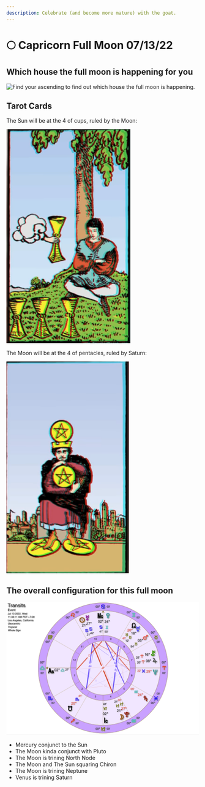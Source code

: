 ```yaml
---
description: Celebrate (and become more mature) with the goat.
---
```


# 🌕 Capricorn Full Moon 07/13/22

## Which house the full moon is happening for you

![Find your ascending to find out which house the full moon is happening.](../.gitbook/assets/AdobeStock\_3032701.png)



## Tarot Cards

The Sun will be at the 4 of cups, ruled by the Moon:

![The Lord of Luxury](<../.gitbook/assets/Screen Shot 2022-07-10 at 7.02.08 PM.png>)

The Moon will be at the 4 of pentacles, ruled by Saturn:

![The Lord of Power](<../.gitbook/assets/Screen Shot 2022-07-10 at 7.01.29 PM.png>)



## The overall configuration for this full moon



![What's up with the sky at the Full Moon.](<../.gitbook/assets/Screen Shot 2022-07-10 at 6.26.14 PM.png>)

* Mercury conjunct to the Sun
* The Moon kinda conjunct with Pluto
* The Moon is trining North Node
* The Moon and The Sun squaring Chiron
* The Moon is trining Neptune
* Venus is trining Saturn
